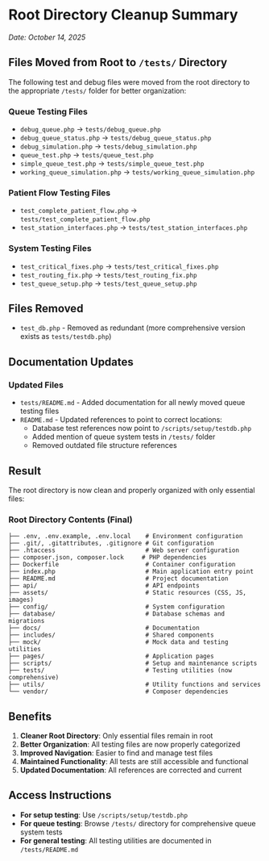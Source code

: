 # Root Directory Cleanup Summary
*Date: October 14, 2025*

## Files Moved from Root to `/tests/` Directory

The following test and debug files were moved from the root directory to the appropriate `/tests/` folder for better organization:

### Queue Testing Files
- `debug_queue.php` → `tests/debug_queue.php`
- `debug_queue_status.php` → `tests/debug_queue_status.php`
- `debug_simulation.php` → `tests/debug_simulation.php`
- `queue_test.php` → `tests/queue_test.php`
- `simple_queue_test.php` → `tests/simple_queue_test.php`
- `working_queue_simulation.php` → `tests/working_queue_simulation.php`

### Patient Flow Testing Files
- `test_complete_patient_flow.php` → `tests/test_complete_patient_flow.php`
- `test_station_interfaces.php` → `tests/test_station_interfaces.php`

### System Testing Files
- `test_critical_fixes.php` → `tests/test_critical_fixes.php`
- `test_routing_fix.php` → `tests/test_routing_fix.php`
- `test_queue_setup.php` → `tests/test_queue_setup.php`

## Files Removed

- `test_db.php` - Removed as redundant (more comprehensive version exists as `tests/testdb.php`)

## Documentation Updates

### Updated Files
- `tests/README.md` - Added documentation for all newly moved queue testing files
- `README.md` - Updated references to point to correct locations:
  - Database test references now point to `/scripts/setup/testdb.php`
  - Added mention of queue system tests in `/tests/` folder
  - Removed outdated file structure references

## Result

The root directory is now clean and properly organized with only essential files:

### Root Directory Contents (Final)
```
├── .env, .env.example, .env.local    # Environment configuration
├── .git/, .gitattributes, .gitignore # Git configuration  
├── .htaccess                         # Web server configuration
├── composer.json, composer.lock     # PHP dependencies
├── Dockerfile                        # Container configuration
├── index.php                         # Main application entry point
├── README.md                         # Project documentation
├── api/                              # API endpoints
├── assets/                           # Static resources (CSS, JS, images)
├── config/                           # System configuration
├── database/                         # Database schemas and migrations
├── docs/                             # Documentation
├── includes/                         # Shared components
├── mock/                             # Mock data and testing utilities
├── pages/                            # Application pages
├── scripts/                          # Setup and maintenance scripts
├── tests/                            # Testing utilities (now comprehensive)
├── utils/                            # Utility functions and services
└── vendor/                           # Composer dependencies
```

## Benefits

1. **Cleaner Root Directory**: Only essential files remain in root
2. **Better Organization**: All testing files are now properly categorized
3. **Improved Navigation**: Easier to find and manage test files
4. **Maintained Functionality**: All tests are still accessible and functional
5. **Updated Documentation**: All references are corrected and current

## Access Instructions

- **For setup testing**: Use `/scripts/setup/testdb.php`
- **For queue testing**: Browse `/tests/` directory for comprehensive queue system tests
- **For general testing**: All testing utilities are documented in `/tests/README.md`